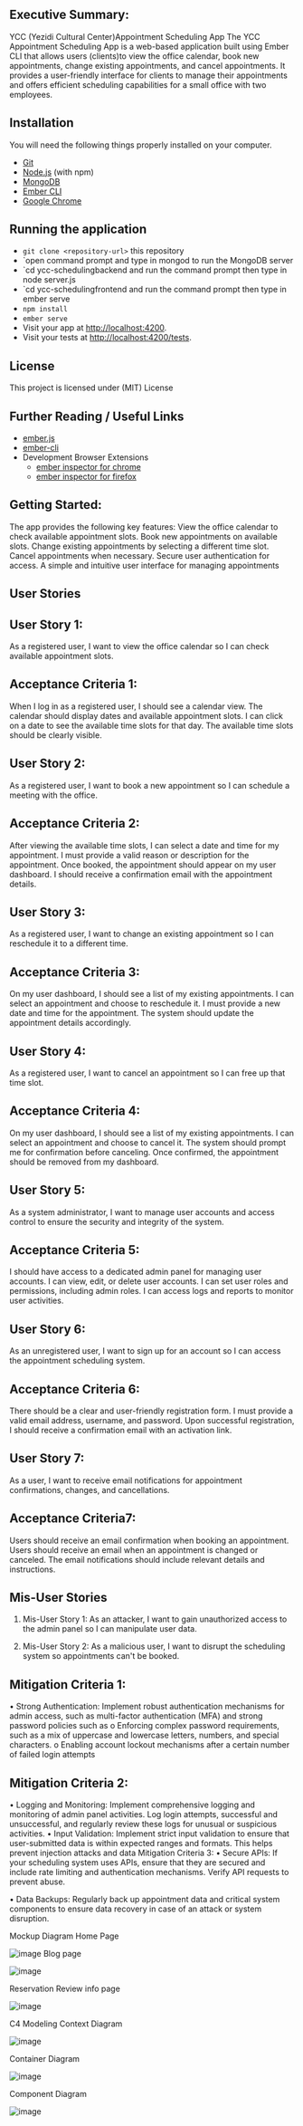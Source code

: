 ## Executive Summary:
YCC (Yezidi Cultural Center)Appointment Scheduling App
The YCC Appointment Scheduling App is a web-based application built using Ember CLI that allows users (clients)to view the office calendar, book new appointments, change existing appointments, and cancel appointments. It provides a user-friendly interface for clients to manage their appointments and offers efficient scheduling capabilities for a small office with two employees.
## Installation

You will need the following things properly installed on your computer.

* [Git](https://git-scm.com/)
* [Node.js](https://nodejs.org/) (with npm)
* [MongoDB](https://fastdl.mongodb.org/windows/mongodb-windows-x86_64-7.0.4-signed.msi)
* [Ember CLI](https://cli.emberjs.com/release/)
* [Google Chrome](https://google.com/chrome/)

## Running the application

* `git clone <repository-url>` this repository
* `open command prompt and type in mongod to run the MongoDB server
* `cd ycc-schedulingbackend and run the command prompt then type in node server.js
*  `cd ycc-schedulingfrontend and run the command prompt then type in ember serve 
* `npm install`
* `ember serve`
* Visit your app at [http://localhost:4200](http://localhost:4200).
* Visit your tests at [http://localhost:4200/tests](http://localhost:4200/tests).

## License 
This project is licensed under (MIT) License
## Further Reading / Useful Links

* [ember.js](https://emberjs.com/)
* [ember-cli](https://cli.emberjs.com/release/)
* Development Browser Extensions
  * [ember inspector for chrome](https://chrome.google.com/webstore/detail/ember-inspector/bmdblncegkenkacieihfhpjfppoconhi)
  * [ember inspector for firefox](https://addons.mozilla.org/en-US/firefox/addon/ember-inspector/)
## Getting Started:

The app provides the following key features:
View the office calendar to check available appointment slots.
Book new appointments on available slots.
Change existing appointments by selecting a different time slot.
Cancel appointments when necessary.
Secure user authentication for access.
A simple and intuitive user interface for managing appointments

## User Stories
## User Story 1:
As a registered user, I want to view the office calendar so I can check available appointment slots.
## Acceptance Criteria 1:
When I log in as a registered user, I should see a calendar view.
The calendar should display dates and available appointment slots.
I can click on a date to see the available time slots for that day.
The available time slots should be clearly visible.

## User Story 2: 
As a registered user, I want to book a new appointment so I can schedule a meeting with the office.
## Acceptance Criteria 2:
After viewing the available time slots, I can select a date and time for my appointment.
I must provide a valid reason or description for the appointment.
Once booked, the appointment should appear on my user dashboard.
I should receive a confirmation email with the appointment details.

## User Story 3: 
As a registered user, I want to change an existing appointment so I can reschedule it to a different time.

## Acceptance Criteria 3:
On my user dashboard, I should see a list of my existing appointments.
I can select an appointment and choose to reschedule it.
I must provide a new date and time for the appointment.
The system should update the appointment details accordingly.

## User Story 4: 
As a registered user, I want to cancel an appointment so I can free up that time slot.

## Acceptance Criteria 4:
On my user dashboard, I should see a list of my existing appointments.
I can select an appointment and choose to cancel it.
The system should prompt me for confirmation before canceling.
Once confirmed, the appointment should be removed from my dashboard.

## User Story 5:
As a system administrator, I want to manage user accounts and access control to ensure the security and integrity of the system.

## Acceptance Criteria 5:
I should have access to a dedicated admin panel for managing user accounts.
I can view, edit, or delete user accounts.
I can set user roles and permissions, including admin roles.
I can access logs and reports to monitor user activities.

## User Story 6:
As an unregistered user, I want to sign up for an account so I can access the appointment scheduling system.
## Acceptance Criteria 6:
There should be a clear and user-friendly registration form.
I must provide a valid email address, username, and password.
Upon successful registration, I should receive a confirmation email with an activation link.

## User Story 7:
As a user, I want to receive email notifications for appointment confirmations, changes, and cancellations.

## Acceptance Criteria7:
Users should receive an email confirmation when booking an appointment.
Users should receive an email when an appointment is changed or canceled.
The email notifications should include relevant details and instructions.

## Mis-User Stories
1.	Mis-User Story 1: As an attacker, I want to gain unauthorized access to the admin panel so I can manipulate user data.

2.	Mis-User Story 2: As a malicious user, I want to disrupt the scheduling system so appointments can't be booked.

## Mitigation Criteria 1:
•	Strong Authentication: Implement robust authentication mechanisms for admin access, such as multi-factor authentication (MFA) and strong password policies such as 
o	Enforcing complex password requirements, such as a mix of uppercase and lowercase letters, numbers, and special characters.
o	Enabling account lockout mechanisms after a certain number of failed login attempts


## Mitigation Criteria 2:
•	Logging and Monitoring: Implement comprehensive logging and monitoring of admin panel activities. Log login attempts, successful and unsuccessful, and regularly review these logs for unusual or suspicious activities.
•	Input Validation: Implement strict input validation to ensure that user-submitted data is within expected ranges and formats. This helps prevent injection attacks and data 
Mitigation Criteria 3:
•	Secure APIs: If your scheduling system uses APIs, ensure that they are secured and include rate limiting and authentication mechanisms. Verify API requests to prevent abuse.

•	Data Backups: Regularly back up appointment data and critical system components to ensure data recovery in case of an attack or system disruption.

Mockup Diagram 
Home Page

![image](https://github.com/KhedirQ/YCC-Appointment-Booking/assets/79780374/3b46f91a-4b68-4636-a888-afec7aa28f15)
Blog page

![image](https://github.com/KhedirQ/YCC-Appointment-Booking/assets/79780374/79ae31b3-c7f1-487b-a387-96a9ed05434c)

Reservation Review info page 

![image](https://github.com/KhedirQ/YCC-Appointment-Booking/assets/79780374/057842bc-0573-4168-a46b-529f4679fbc7)

C4 Modeling 
Context Diagram 

![image](https://github.com/KhedirQ/YCC-Appointment-Booking/assets/79780374/3f5e369b-92f1-4994-bb9a-6d9f35b3f84e)

Container Diagram

![image](https://github.com/KhedirQ/YCC-Appointment-Booking/assets/79780374/57d88032-761f-4cd8-888c-7105d21ae013)

Component Diagram 

![image](https://github.com/KhedirQ/YCC-Appointment-Booking/assets/79780374/8686846d-4291-47d2-8848-3e0a82abca3d)
